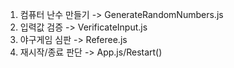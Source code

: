 1. 컴퓨터 난수 만들기 -> GenerateRandomNumbers.js
2. 입력값 검증 -> VerificateInput.js
3. 야구게임 심판 -> Referee.js
4. 재시작/종료 판단 -> App.js/Restart()
